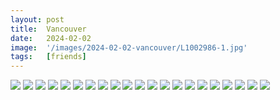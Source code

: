 ```yaml
---
layout: post
title:  Vancouver
date:   2024-02-02
image:  '/images/2024-02-02-vancouver/L1002986-1.jpg'
tags:   [friends]
---
```


<div class="gallery-box">
  <div class="gallery">
    <img src="/journal/images/2024-02-02-vancouver/L1002957.jpg" /> 
    <img src="/journal/images/2024-02-02-vancouver/L1002963.jpg" /> 
    <img src="/journal/images/2024-02-02-vancouver/L1002965.jpg" /> 
    <img src="/journal/images/2024-02-02-vancouver/L1002966.jpg" /> 
    <img src="/journal/images/2024-02-02-vancouver/L1002968.jpg" /> 
    <img src="/journal/images/2024-02-02-vancouver/L1002971.jpg" /> 
    <img src="/journal/images/2024-02-02-vancouver/L1002972.jpg" /> 
    <img src="/journal/images/2024-02-02-vancouver/L1002981.jpg" /> 
    <img src="/journal/images/2024-02-02-vancouver/L1002983.jpg" /> 
    <img src="/journal/images/2024-02-02-vancouver/L1002986.jpg" /> 
    <img src="/journal/images/2024-02-02-vancouver/L1002989.jpg" /> 
    <img src="/journal/images/2024-02-02-vancouver/L1002993.jpg" /> 
    <img src="/journal/images/2024-02-02-vancouver/L1002994.jpg" /> 
    <img src="/journal/images/2024-02-02-vancouver/L1002995.jpg" /> 
    <img src="/journal/images/2024-02-02-vancouver/L1003000.jpg" /> 
    <img src="/journal/images/2024-02-02-vancouver/L1003009.jpg" /> 
    <img src="/journal/images/2024-02-02-vancouver/L1003010.jpg" /> 
    <img src="/journal/images/2024-02-02-vancouver/L1003014.jpg" /> 
    <img src="/journal/images/2024-02-02-vancouver/L1003017.jpg" /> 
    <img src="/journal/images/2024-02-02-vancouver/L1003019.jpg" /> 
    <img src="/journal/images/2024-02-02-vancouver/L1003020.jpg" /> 
  </div>
</div>